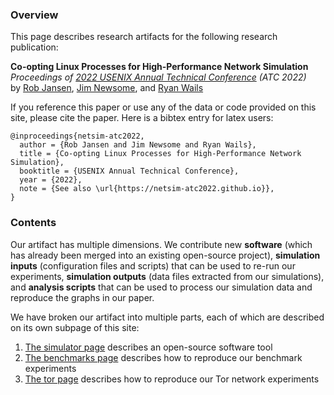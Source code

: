 ### Overview

This page describes research artifacts for the following research publication:

**Co-opting Linux Processes for High-Performance Network Simulation**  
_Proceedings of [2022 USENIX Annual Technical Conference](https://www.usenix.org/conference/atc22) (ATC 2022)_  
by [Rob Jansen](https://www.robgjansen.com), [Jim Newsome](https://github.com/sporksmith), and [Ryan Wails](https://ryanwails.com/)  
<!--\[[Conference version](https://www.robgjansen.com/publications/netsim-atc2022.pdf)\]-->

If you reference this paper or use any of the data or code provided on this
site, please cite the paper. Here is a bibtex entry for latex users:

```
@inproceedings{netsim-atc2022,
  author = {Rob Jansen and Jim Newsome and Ryan Wails},
  title = {Co-opting Linux Processes for High-Performance Network Simulation},
  booktitle = {USENIX Annual Technical Conference},
  year = {2022},
  note = {See also \url{https://netsim-atc2022.github.io}},
}
```

### Contents

Our artifact has multiple dimensions. We contribute new **software** (which has
already been merged into an existing open-source project), **simulation inputs**
(configuration files and scripts) that can be used to re-run our experiments,
**simulation outputs** (data files extracted from our simulations), and
**analysis scripts** that can be used to process our simulation data and
reproduce the graphs in our paper.

We have broken our artifact into multiple parts, each of which are described
on its own subpage of this site:

  1. [The simulator page](/simulator) describes an open-source software tool
  2. [The benchmarks page](/benchmarks) describes how to reproduce our benchmark experiments
  3. [The tor page](/tor) describes how to reproduce our Tor network experiments
